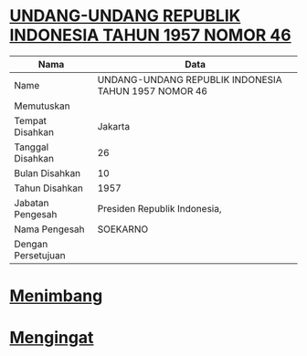 # [UNDANG-UNDANG REPUBLIK INDONESIA TAHUN 1957 NOMOR 46](http://example.org/legal/document/uu/1957/46)

| Nama | Data |
| ------ | ----- |
|Name|UNDANG-UNDANG REPUBLIK INDONESIA TAHUN 1957 NOMOR 46|
|Memutuskan||
|Tempat Disahkan|Jakarta|
|Tanggal Disahkan|26|
|Bulan Disahkan|10|
|Tahun Disahkan|1957|
|Jabatan Pengesah|Presiden Republik Indonesia,|
|Nama Pengesah|SOEKARNO|
|Dengan Persetujuan||
# [Menimbang](http://example.org/legal/document/uu/1957/46/menimbang)

# [Mengingat](http://example.org/legal/document/uu/1957/46/mengingat)
